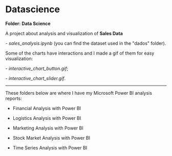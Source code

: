 # Datascience

**Folder: Data Science**

A project about analysis and visualization of **Sales Data** 

*- sales_analysis.ipynb* (you can find the dataset used in the "dados" folder).

Some of the charts have interactions and I made a gif of them for easy visualization:

*- interactive_chart_button.gif*;

*- interactive_chart_slider.gif*.

---------------------------------------------------------------------------
These folders below are where I have my Microsoft Power BI analysis reports:

* Financial Analysis with Power BI

* Logistics Analysis with Power BI

* Marketing Analysis with Power BI

* Stock Market Analysis with Power BI

* Time Series Analysis with Power BI



